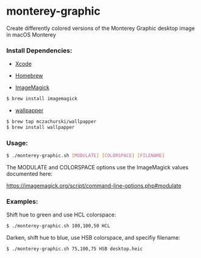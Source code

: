 # monterey-graphic
 Create differently colored versions of the Monterey Graphic desktop image in macOS Monterey

### Install Dependencies:

- [Xcode](https://developer.apple.com/xcode/)

- [Homebrew](https://brew.sh)

- [ImageMagick](https://imagemagick.org)

```bash
$ brew install imagemagick
```

- [wallpapper](https://github.com/mczachurski/wallpapper)

```bash
$ brew tap mczachurski/wallpapper
$ brew install wallpapper
```

### Usage:

```bash
$ ./monterey-graphic.sh [MODULATE] [COLORSPACE] [FILENAME]
```

The MODULATE and COLORSPACE options use the ImageMagick values documented here:

https://imagemagick.org/script/command-line-options.php#modulate


### Examples:

Shift hue to green and use HCL colorspace:

```bash
$ ./monterey-graphic.sh 100,100,50 HCL
```

Darken, shift hue to blue, use HSB colorspace, and specifiy filename:

```bash
$ ./monterey-graphic.sh 75,100,75 HSB desktop.heic
```

